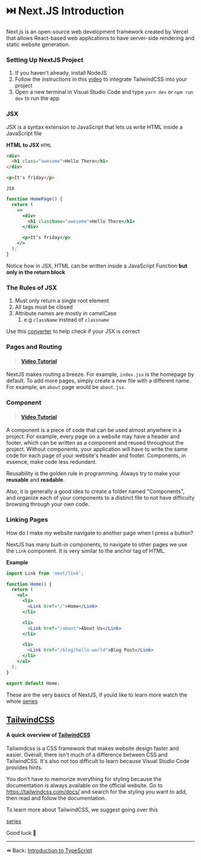 # ⏭️ Next.JS Introduction

Next.js is an open-source web development framework created by Vercel that allows React-based web applications to have server-side rendering and static website generation.

### Setting Up NextJS Project

1. If you haven't already, install NodeJS
2. Follow the instructions in this <a href="https://www.youtube.com/watch?v=kap8xrWMNDM" target="_blank">video</a> to integrate TailwindCSS into your project
3. Open a new terminal in Visual Studio Code and type `yarn dev` or `npm run dev` to run the app

### JSX

JSX is a syntax extension to JavaScript that lets us write HTML inside a JavaScript file

**HTML to JSX**
`HTML`

```html
<div>
  <h1 class="awesome">Hello There</h1>
</div>

<p>It's friday</p>
```

`JSX`

```jsx
function HomePage() {
  return (
    <>
      <div>
        <h1 className="awesome">Hello There</h1>
      </div>

      <p>It's friday</p>
    </>
  );
}
```

Notice how in JSX, HTML can be written inside a JavaScript Function **but only in the return block**

### The Rules of JSX

1. Must only return a single root element
2. All tags must be closed
3. Attribute names are mostly in camelCase
   1. e.g `className` instead of `classname`

Use this <a href="https://transform.tools/html-to-jsx" target="_blank">converter</a> to help check if your JSX is correct

### Pages and Routing

> #### <a href="https://www.youtube.com/watch?v=zktJ8-k0JDc&list=PL4cUxeGkcC9g9gP2onazU5-2M-AzA8eBw&index=2" target="_blank">Video Tutorial</a>


NextJS makes routing a breeze. For example, `index.jsx` is the homepage by default. To add more pages, simply create a new file with a different name. For example, an `about` page would be `about.jsx`.

### Component

> #### <a href="https://www.youtube.com/watch?v=MJT_WXdSPjE&list=PL4cUxeGkcC9g9gP2onazU5-2M-AzA8eBw&index=4" target="_blank">Video Tutorial</a>



A component is a piece of code that can be used almost anywhere in a project. For example, every page on a website may have a header and footer, which can be written as a component and reused throughout the project. Without components, your application will have to write the same code for each page of your website's header and footer. Components, in essence, make code less redundant.

Reusability is the golden rule in programming. Always try to make your **reusable** and **readable**.

Also, it is generally a good idea to create a folder named "Components", and organize each of your components to a distinct file to not have difficulty browsing through your own code.

### Linking Pages

How do I make my website navigate to another page when I press a button?

NextJS has many built-in components, to navigate to other pages we use the `Link` component. It is very similar to the anchor tag of HTML.

**Example**

```jsx
import Link from 'next/link';

function Home() {
  return (
    <ul>
      <li>
        <Link href="/">Home</Link>
      </li>

      <li>
        <Link href="/about">About Us</Link>
      </li>

      <li>
        <Link href="/blog/hello-world">Blog Post</Link>
      </li>
    </ul>
  );
}

export default Home;
```

These are the very basics of NextJS, if yould like to learn more watch the whole <a href="https://www.youtube.com/watch?v=zktJ8-k0JDc&list=PL4cUxeGkcC9g9gP2onazU5-2M-AzA8eBw&index=3" target="_blank">series</a>

## <a href="https://tailwindcss.com/" target="_blank">TailwindCSS</a>


#### A quick overview of <a href="https://www.youtube.com/watch?v=mr15Xzb1Ook&t=26s" target="_blank">TailwindCSS</a> 

Tailwindcss is a CSS framework that makes website design faster and easier. Overall, there isn't much of a difference between CSS and TailwindCSS. It's also not too difficult to learn because Visual Studio Code provides hints.

You don't have to memorize everything for styling because the documentation is always available on the official website. Go to https://tailwindcss.com/docs/ and search for the styling you want to add, then read and follow the documentation.

To learn more about TailwindCSS, we suggest going over this 

<a href="https://www.youtube.com/watch?v=kMiMlB5PZRM&list=PL4cUxeGkcC9gpXORlEHjc5bgnIi5HEGhw&index=13" target="_blank">series</a>

Good luck 🫡

----
⏪ Back: [Introduction to TypeScript](../typescript/FAMILIARIZETYPESCRIPT.md)
